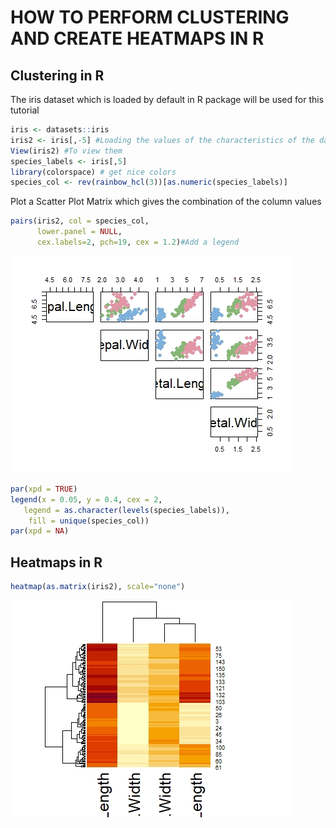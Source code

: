 # HOW TO PERFORM CLUSTERING AND CREATE HEATMAPS IN R
## Clustering in R
The iris dataset which is loaded by default in R package will be used for this tutorial
```R
iris <- datasets::iris
iris2 <- iris[,-5] #Loading the values of the characteristics of the dataset
View(iris2) #To view them 
species_labels <- iris[,5]
library(colorspace) # get nice colors
species_col <- rev(rainbow_hcl(3))[as.numeric(species_labels)]
```

Plot a Scatter Plot Matrix which gives the combination of the column values
```R
pairs(iris2, col = species_col,
      lower.panel = NULL,
      cex.labels=2, pch=19, cex = 1.2)#Add a legend
```
![clustering in R](https://github.com/davidenoma/thanos-hackbio/blob/main/clustering.jpeg)

```R
par(xpd = TRUE)
legend(x = 0.05, y = 0.4, cex = 2,
   legend = as.character(levels(species_labels)),
    fill = unique(species_col))
par(xpd = NA)
```
## Heatmaps in R 
```R
heatmap(as.matrix(iris2), scale="none")
```
![Heatmap in R](https://github.com/davidenoma/thanos-hackbio/blob/main/heatmap.jpeg)
